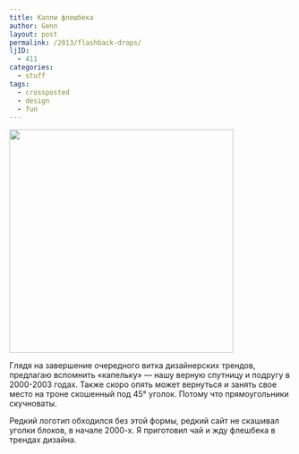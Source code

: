 ```yaml
---
title: Капли флешбека
author: Genn
layout: post
permalink: /2013/flashback-drops/
ljID:
  - 411
categories:
  - stuff
tags:
  - crossposted
  - design
  - fun
---
```

<img src="http://genn.org/junk/mega/dropmega.png" with="636" height="400" />

Глядя на завершение очередного витка дизайнерских трендов, предлагаю вспомнить «капельку» — нашу верную спутницу и подругу в 2000-2003 годах. Также скоро опять может вернуться и занять свое место на троне скошенный под 45° уголок. Потому что прямоугольники скучноваты.

Редкий логотип обходился без этой формы, редкий сайт не скашивал уголки блоков, в начале 2000-х. Я приготовил чай и жду флешбека в трендах дизайна.